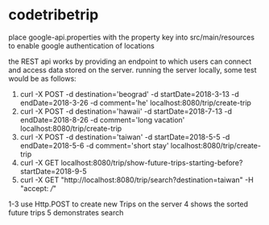 # codetribetrip

place google-api.properties with the property key into src/main/resources to enable google authentication of locations

the REST api works by providing an endpoint to which users can connect and access data stored on the server.
running the server locally, some test would be as follows:
1. curl -X POST -d destination='beograd' -d startDate=2018-3-13 -d endDate=2018-3-26 -d comment='he' localhost:8080/trip/create-trip
2. curl -X POST -d destination='hawaii' -d startDate=2018-7-13 -d endDate=2018-8-26 -d comment='long vacation' localhost:8080/trip/create-trip
3. curl -X POST -d destination='taiwan' -d startDate=2018-5-5 -d endDate=2018-5-6 -d comment='short stay' localhost:8080/trip/create-trip
4. curl -X GET localhost:8080/trip/show-future-trips-starting-before?startDate=2018-9-5
5. curl -X GET "http://localhost:8080/trip/search?destination=taiwan" -H  "accept: */*"

1-3 use Http.POST to create new Trips on the server
4 shows the sorted future trips
5 demonstrates search